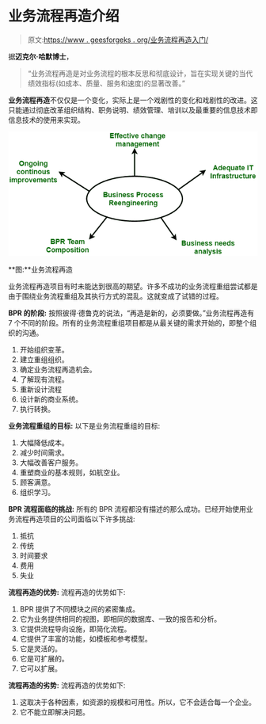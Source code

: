 # 业务流程再造介绍

> 原文:[https://www . geesforgeks . org/业务流程再造入门/](https://www.geeksforgeeks.org/introduction-to-business-process-re-engineering/)

据**迈克尔·哈默博士**，

> “业务流程再造是对业务流程的根本反思和彻底设计，旨在实现关键的当代绩效指标(如成本、质量、服务和速度)的显著改善。”

**业务流程再造**不仅仅是一个变化，实际上是一个戏剧性的变化和戏剧性的改进。这只能通过彻底改革组织结构、职务说明、绩效管理、培训以及最重要的信息技术即信息技术的使用来实现。

![](img/fe36f2cc44ec8a7f64c54cf07d32eb28.png)

**图:**业务流程再造

业务流程再造项目有时未能达到很高的期望。许多不成功的业务流程重组尝试都是由于围绕业务流程重组及其执行方式的混乱。这就变成了试错的过程。

**BPR 的阶段:**
按照彼得·德鲁克的说法，“再造是新的，必须要做。”业务流程再造有 7 个不同的阶段。所有的业务流程重组项目都是从最关键的需求开始的，即整个组织的沟通。

1.  开始组织变革。
2.  建立重组组织。
3.  确定业务流程再造机会。
4.  了解现有流程。
5.  重新设计流程
6.  设计新的商业系统。
7.  执行转换。

**业务流程重组的目标:**
以下是业务流程重组的目标:

1.  大幅降低成本。
2.  减少时间需求。
3.  大幅改善客户服务。
4.  重塑商业的基本规则，如航空业。
5.  顾客满意。
6.  组织学习。

**BPR 流程面临的挑战:**
所有的 BPR 流程都没有描述的那么成功。已经开始使用业务流程再造项目的公司面临以下许多挑战:

1.  抵抗
2.  传统
3.  时间要求
4.  费用
5.  失业

**流程再造的优势:**
流程再造的优势如下:

1.  BPR 提供了不同模块之间的紧密集成。
2.  它为业务提供相同的视图，即相同的数据库、一致的报告和分析。
3.  它提供流程导向设施，即简化流程。
4.  它提供了丰富的功能，如模板和参考模型。
5.  它是灵活的。
6.  它是可扩展的。
7.  它可以扩展。

**流程再造的劣势:**
流程再造的优势如下:

1.  这取决于各种因素，如资源的规模和可用性。所以，它不会适合每一个企业。
2.  它不能立即解决问题。